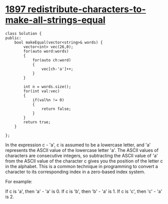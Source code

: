 # [1897 redistribute-characters-to-make-all-strings-equal](https://leetcode.com/problems/redistribute-characters-to-make-all-strings-equal)

```
class Solution {
public:
    bool makeEqual(vector<string>& words) {
        vector<int> vec(26,0);
        for(auto word:words)
        {
            for(auto ch:word)
            {
                vec[ch-'a']++;
            }
        }

        int n = words.size();
        for(int val:vec)
        {
            if(val%n != 0)
            {
                return false;
            }
        }
        return true;
    }
    
};
```


In the expression c - 'a', c is assumed to be a lowercase letter, and 'a' represents the ASCII value of the lowercase letter 'a'. The ASCII values of characters are consecutive integers, so subtracting the ASCII value of 'a' from the ASCII value of the character c gives you the position of the letter c in the alphabet. This is a common technique in programming to convert a character to its corresponding index in a zero-based index system.

For example:

If c is 'a', then 'a' - 'a' is 0.
If c is 'b', then 'b' - 'a' is 1.
If c is 'c', then 'c' - 'a' is 2.
